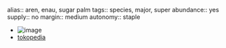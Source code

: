 alias:: aren, enau, sugar palm
tags:: species, major, super
abundance:: yes
supply:: no
margin:: medium
autonomy:: staple

- ![image](https://peach-geographical-bat-397.mypinata.cloud/ipfs/QmSySykhGQmJD6wTiYt36AzhDWd1uVbjfQuZb6aL3QVbc4)
- [tokopedia](https://www.tokopedia.com/berkahjayabibit/benih-biji-pohon-aren-super-genjah-500gr-biji-siap-semai?extParam=ivf%3Dfalse&src=topads)